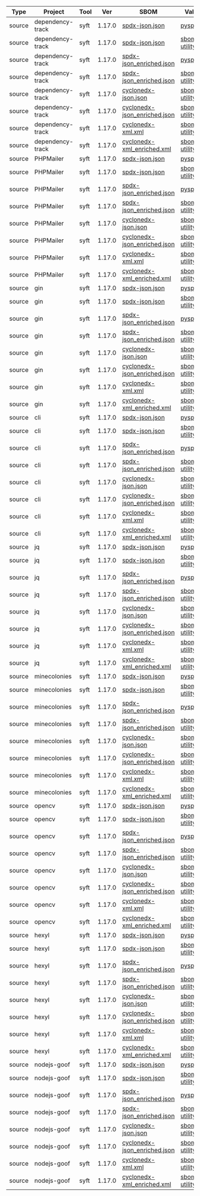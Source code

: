 | Type | Project | Tool | Ver | SBOM | Validator | Result |
| - | - | - | - | - | - | - |
| source | dependency-track | syft | 1.17.0 | [spdx-json.json](./source/syft/1.17.0/DependencyTrack/dependency-track/spdx-json.json) | [pyspdxtools](./source/syft/1.17.0/DependencyTrack/dependency-track/spdx-json.json_pyspdxtools.txt) | 1 |
| source | dependency-track | syft | 1.17.0 | [spdx-json.json](./source/syft/1.17.0/DependencyTrack/dependency-track/spdx-json.json) | [sbom-utility](./source/syft/1.17.0/DependencyTrack/dependency-track/spdx-json.json_sbom_utility.txt) | 0 |
| source | dependency-track | syft | 1.17.0 | [spdx-json_enriched.json](./source/syft/1.17.0/DependencyTrack/dependency-track/spdx-json_enriched.json) | [pyspdxtools](./source/syft/1.17.0/DependencyTrack/dependency-track/spdx-json_enriched.json_pyspdxtools.txt) | 1 |
| source | dependency-track | syft | 1.17.0 | [spdx-json_enriched.json](./source/syft/1.17.0/DependencyTrack/dependency-track/spdx-json_enriched.json) | [sbom-utility](./source/syft/1.17.0/DependencyTrack/dependency-track/spdx-json_enriched.json_sbom_utility.txt) | 0 |
| source | dependency-track | syft | 1.17.0 | [cyclonedx-json.json](./source/syft/1.17.0/DependencyTrack/dependency-track/cyclonedx-json.json) | [sbom-utility](./source/syft/1.17.0/DependencyTrack/dependency-track/cyclonedx-json.json_sbom_utility.txt) | 0 |
| source | dependency-track | syft | 1.17.0 | [cyclonedx-json_enriched.json](./source/syft/1.17.0/DependencyTrack/dependency-track/cyclonedx-json_enriched.json) | [sbom-utility](./source/syft/1.17.0/DependencyTrack/dependency-track/cyclonedx-json_enriched.json_sbom_utility.txt) | 0 |
| source | dependency-track | syft | 1.17.0 | [cyclonedx-xml.xml](./source/syft/1.17.0/DependencyTrack/dependency-track/cyclonedx-xml.xml) | [sbom-utility](./source/syft/1.17.0/DependencyTrack/dependency-track/cyclonedx-xml.xml_sbom_utility.txt) | 1 |
| source | dependency-track | syft | 1.17.0 | [cyclonedx-xml_enriched.xml](./source/syft/1.17.0/DependencyTrack/dependency-track/cyclonedx-xml_enriched.xml) | [sbom-utility](./source/syft/1.17.0/DependencyTrack/dependency-track/cyclonedx-xml_enriched.xml_sbom_utility.txt) | 1 |
| source | PHPMailer | syft | 1.17.0 | [spdx-json.json](./source/syft/1.17.0/PHPMailer/PHPMailer/spdx-json.json) | [pyspdxtools](./source/syft/1.17.0/PHPMailer/PHPMailer/spdx-json.json_pyspdxtools.txt) | 1 |
| source | PHPMailer | syft | 1.17.0 | [spdx-json.json](./source/syft/1.17.0/PHPMailer/PHPMailer/spdx-json.json) | [sbom-utility](./source/syft/1.17.0/PHPMailer/PHPMailer/spdx-json.json_sbom_utility.txt) | 0 |
| source | PHPMailer | syft | 1.17.0 | [spdx-json_enriched.json](./source/syft/1.17.0/PHPMailer/PHPMailer/spdx-json_enriched.json) | [pyspdxtools](./source/syft/1.17.0/PHPMailer/PHPMailer/spdx-json_enriched.json_pyspdxtools.txt) | 1 |
| source | PHPMailer | syft | 1.17.0 | [spdx-json_enriched.json](./source/syft/1.17.0/PHPMailer/PHPMailer/spdx-json_enriched.json) | [sbom-utility](./source/syft/1.17.0/PHPMailer/PHPMailer/spdx-json_enriched.json_sbom_utility.txt) | 0 |
| source | PHPMailer | syft | 1.17.0 | [cyclonedx-json.json](./source/syft/1.17.0/PHPMailer/PHPMailer/cyclonedx-json.json) | [sbom-utility](./source/syft/1.17.0/PHPMailer/PHPMailer/cyclonedx-json.json_sbom_utility.txt) | 0 |
| source | PHPMailer | syft | 1.17.0 | [cyclonedx-json_enriched.json](./source/syft/1.17.0/PHPMailer/PHPMailer/cyclonedx-json_enriched.json) | [sbom-utility](./source/syft/1.17.0/PHPMailer/PHPMailer/cyclonedx-json_enriched.json_sbom_utility.txt) | 0 |
| source | PHPMailer | syft | 1.17.0 | [cyclonedx-xml.xml](./source/syft/1.17.0/PHPMailer/PHPMailer/cyclonedx-xml.xml) | [sbom-utility](./source/syft/1.17.0/PHPMailer/PHPMailer/cyclonedx-xml.xml_sbom_utility.txt) | 1 |
| source | PHPMailer | syft | 1.17.0 | [cyclonedx-xml_enriched.xml](./source/syft/1.17.0/PHPMailer/PHPMailer/cyclonedx-xml_enriched.xml) | [sbom-utility](./source/syft/1.17.0/PHPMailer/PHPMailer/cyclonedx-xml_enriched.xml_sbom_utility.txt) | 1 |
| source | gin | syft | 1.17.0 | [spdx-json.json](./source/syft/1.17.0/gin-gonic/gin/spdx-json.json) | [pyspdxtools](./source/syft/1.17.0/gin-gonic/gin/spdx-json.json_pyspdxtools.txt) | 1 |
| source | gin | syft | 1.17.0 | [spdx-json.json](./source/syft/1.17.0/gin-gonic/gin/spdx-json.json) | [sbom-utility](./source/syft/1.17.0/gin-gonic/gin/spdx-json.json_sbom_utility.txt) | 0 |
| source | gin | syft | 1.17.0 | [spdx-json_enriched.json](./source/syft/1.17.0/gin-gonic/gin/spdx-json_enriched.json) | [pyspdxtools](./source/syft/1.17.0/gin-gonic/gin/spdx-json_enriched.json_pyspdxtools.txt) | 1 |
| source | gin | syft | 1.17.0 | [spdx-json_enriched.json](./source/syft/1.17.0/gin-gonic/gin/spdx-json_enriched.json) | [sbom-utility](./source/syft/1.17.0/gin-gonic/gin/spdx-json_enriched.json_sbom_utility.txt) | 0 |
| source | gin | syft | 1.17.0 | [cyclonedx-json.json](./source/syft/1.17.0/gin-gonic/gin/cyclonedx-json.json) | [sbom-utility](./source/syft/1.17.0/gin-gonic/gin/cyclonedx-json.json_sbom_utility.txt) | 0 |
| source | gin | syft | 1.17.0 | [cyclonedx-json_enriched.json](./source/syft/1.17.0/gin-gonic/gin/cyclonedx-json_enriched.json) | [sbom-utility](./source/syft/1.17.0/gin-gonic/gin/cyclonedx-json_enriched.json_sbom_utility.txt) | 0 |
| source | gin | syft | 1.17.0 | [cyclonedx-xml.xml](./source/syft/1.17.0/gin-gonic/gin/cyclonedx-xml.xml) | [sbom-utility](./source/syft/1.17.0/gin-gonic/gin/cyclonedx-xml.xml_sbom_utility.txt) | 1 |
| source | gin | syft | 1.17.0 | [cyclonedx-xml_enriched.xml](./source/syft/1.17.0/gin-gonic/gin/cyclonedx-xml_enriched.xml) | [sbom-utility](./source/syft/1.17.0/gin-gonic/gin/cyclonedx-xml_enriched.xml_sbom_utility.txt) | 1 |
| source | cli | syft | 1.17.0 | [spdx-json.json](./source/syft/1.17.0/httpie/cli/spdx-json.json) | [pyspdxtools](./source/syft/1.17.0/httpie/cli/spdx-json.json_pyspdxtools.txt) | 1 |
| source | cli | syft | 1.17.0 | [spdx-json.json](./source/syft/1.17.0/httpie/cli/spdx-json.json) | [sbom-utility](./source/syft/1.17.0/httpie/cli/spdx-json.json_sbom_utility.txt) | 0 |
| source | cli | syft | 1.17.0 | [spdx-json_enriched.json](./source/syft/1.17.0/httpie/cli/spdx-json_enriched.json) | [pyspdxtools](./source/syft/1.17.0/httpie/cli/spdx-json_enriched.json_pyspdxtools.txt) | 1 |
| source | cli | syft | 1.17.0 | [spdx-json_enriched.json](./source/syft/1.17.0/httpie/cli/spdx-json_enriched.json) | [sbom-utility](./source/syft/1.17.0/httpie/cli/spdx-json_enriched.json_sbom_utility.txt) | 0 |
| source | cli | syft | 1.17.0 | [cyclonedx-json.json](./source/syft/1.17.0/httpie/cli/cyclonedx-json.json) | [sbom-utility](./source/syft/1.17.0/httpie/cli/cyclonedx-json.json_sbom_utility.txt) | 0 |
| source | cli | syft | 1.17.0 | [cyclonedx-json_enriched.json](./source/syft/1.17.0/httpie/cli/cyclonedx-json_enriched.json) | [sbom-utility](./source/syft/1.17.0/httpie/cli/cyclonedx-json_enriched.json_sbom_utility.txt) | 0 |
| source | cli | syft | 1.17.0 | [cyclonedx-xml.xml](./source/syft/1.17.0/httpie/cli/cyclonedx-xml.xml) | [sbom-utility](./source/syft/1.17.0/httpie/cli/cyclonedx-xml.xml_sbom_utility.txt) | 1 |
| source | cli | syft | 1.17.0 | [cyclonedx-xml_enriched.xml](./source/syft/1.17.0/httpie/cli/cyclonedx-xml_enriched.xml) | [sbom-utility](./source/syft/1.17.0/httpie/cli/cyclonedx-xml_enriched.xml_sbom_utility.txt) | 1 |
| source | jq | syft | 1.17.0 | [spdx-json.json](./source/syft/1.17.0/jqlang/jq/spdx-json.json) | [pyspdxtools](./source/syft/1.17.0/jqlang/jq/spdx-json.json_pyspdxtools.txt) | 1 |
| source | jq | syft | 1.17.0 | [spdx-json.json](./source/syft/1.17.0/jqlang/jq/spdx-json.json) | [sbom-utility](./source/syft/1.17.0/jqlang/jq/spdx-json.json_sbom_utility.txt) | 0 |
| source | jq | syft | 1.17.0 | [spdx-json_enriched.json](./source/syft/1.17.0/jqlang/jq/spdx-json_enriched.json) | [pyspdxtools](./source/syft/1.17.0/jqlang/jq/spdx-json_enriched.json_pyspdxtools.txt) | 1 |
| source | jq | syft | 1.17.0 | [spdx-json_enriched.json](./source/syft/1.17.0/jqlang/jq/spdx-json_enriched.json) | [sbom-utility](./source/syft/1.17.0/jqlang/jq/spdx-json_enriched.json_sbom_utility.txt) | 0 |
| source | jq | syft | 1.17.0 | [cyclonedx-json.json](./source/syft/1.17.0/jqlang/jq/cyclonedx-json.json) | [sbom-utility](./source/syft/1.17.0/jqlang/jq/cyclonedx-json.json_sbom_utility.txt) | 0 |
| source | jq | syft | 1.17.0 | [cyclonedx-json_enriched.json](./source/syft/1.17.0/jqlang/jq/cyclonedx-json_enriched.json) | [sbom-utility](./source/syft/1.17.0/jqlang/jq/cyclonedx-json_enriched.json_sbom_utility.txt) | 0 |
| source | jq | syft | 1.17.0 | [cyclonedx-xml.xml](./source/syft/1.17.0/jqlang/jq/cyclonedx-xml.xml) | [sbom-utility](./source/syft/1.17.0/jqlang/jq/cyclonedx-xml.xml_sbom_utility.txt) | 1 |
| source | jq | syft | 1.17.0 | [cyclonedx-xml_enriched.xml](./source/syft/1.17.0/jqlang/jq/cyclonedx-xml_enriched.xml) | [sbom-utility](./source/syft/1.17.0/jqlang/jq/cyclonedx-xml_enriched.xml_sbom_utility.txt) | 1 |
| source | minecolonies | syft | 1.17.0 | [spdx-json.json](./source/syft/1.17.0/ldtteam/minecolonies/spdx-json.json) | [pyspdxtools](./source/syft/1.17.0/ldtteam/minecolonies/spdx-json.json_pyspdxtools.txt) | 1 |
| source | minecolonies | syft | 1.17.0 | [spdx-json.json](./source/syft/1.17.0/ldtteam/minecolonies/spdx-json.json) | [sbom-utility](./source/syft/1.17.0/ldtteam/minecolonies/spdx-json.json_sbom_utility.txt) | 0 |
| source | minecolonies | syft | 1.17.0 | [spdx-json_enriched.json](./source/syft/1.17.0/ldtteam/minecolonies/spdx-json_enriched.json) | [pyspdxtools](./source/syft/1.17.0/ldtteam/minecolonies/spdx-json_enriched.json_pyspdxtools.txt) | 1 |
| source | minecolonies | syft | 1.17.0 | [spdx-json_enriched.json](./source/syft/1.17.0/ldtteam/minecolonies/spdx-json_enriched.json) | [sbom-utility](./source/syft/1.17.0/ldtteam/minecolonies/spdx-json_enriched.json_sbom_utility.txt) | 0 |
| source | minecolonies | syft | 1.17.0 | [cyclonedx-json.json](./source/syft/1.17.0/ldtteam/minecolonies/cyclonedx-json.json) | [sbom-utility](./source/syft/1.17.0/ldtteam/minecolonies/cyclonedx-json.json_sbom_utility.txt) | 0 |
| source | minecolonies | syft | 1.17.0 | [cyclonedx-json_enriched.json](./source/syft/1.17.0/ldtteam/minecolonies/cyclonedx-json_enriched.json) | [sbom-utility](./source/syft/1.17.0/ldtteam/minecolonies/cyclonedx-json_enriched.json_sbom_utility.txt) | 0 |
| source | minecolonies | syft | 1.17.0 | [cyclonedx-xml.xml](./source/syft/1.17.0/ldtteam/minecolonies/cyclonedx-xml.xml) | [sbom-utility](./source/syft/1.17.0/ldtteam/minecolonies/cyclonedx-xml.xml_sbom_utility.txt) | 1 |
| source | minecolonies | syft | 1.17.0 | [cyclonedx-xml_enriched.xml](./source/syft/1.17.0/ldtteam/minecolonies/cyclonedx-xml_enriched.xml) | [sbom-utility](./source/syft/1.17.0/ldtteam/minecolonies/cyclonedx-xml_enriched.xml_sbom_utility.txt) | 1 |
| source | opencv | syft | 1.17.0 | [spdx-json.json](./source/syft/1.17.0/opencv/opencv/spdx-json.json) | [pyspdxtools](./source/syft/1.17.0/opencv/opencv/spdx-json.json_pyspdxtools.txt) | 1 |
| source | opencv | syft | 1.17.0 | [spdx-json.json](./source/syft/1.17.0/opencv/opencv/spdx-json.json) | [sbom-utility](./source/syft/1.17.0/opencv/opencv/spdx-json.json_sbom_utility.txt) | 0 |
| source | opencv | syft | 1.17.0 | [spdx-json_enriched.json](./source/syft/1.17.0/opencv/opencv/spdx-json_enriched.json) | [pyspdxtools](./source/syft/1.17.0/opencv/opencv/spdx-json_enriched.json_pyspdxtools.txt) | 1 |
| source | opencv | syft | 1.17.0 | [spdx-json_enriched.json](./source/syft/1.17.0/opencv/opencv/spdx-json_enriched.json) | [sbom-utility](./source/syft/1.17.0/opencv/opencv/spdx-json_enriched.json_sbom_utility.txt) | 0 |
| source | opencv | syft | 1.17.0 | [cyclonedx-json.json](./source/syft/1.17.0/opencv/opencv/cyclonedx-json.json) | [sbom-utility](./source/syft/1.17.0/opencv/opencv/cyclonedx-json.json_sbom_utility.txt) | 0 |
| source | opencv | syft | 1.17.0 | [cyclonedx-json_enriched.json](./source/syft/1.17.0/opencv/opencv/cyclonedx-json_enriched.json) | [sbom-utility](./source/syft/1.17.0/opencv/opencv/cyclonedx-json_enriched.json_sbom_utility.txt) | 0 |
| source | opencv | syft | 1.17.0 | [cyclonedx-xml.xml](./source/syft/1.17.0/opencv/opencv/cyclonedx-xml.xml) | [sbom-utility](./source/syft/1.17.0/opencv/opencv/cyclonedx-xml.xml_sbom_utility.txt) | 1 |
| source | opencv | syft | 1.17.0 | [cyclonedx-xml_enriched.xml](./source/syft/1.17.0/opencv/opencv/cyclonedx-xml_enriched.xml) | [sbom-utility](./source/syft/1.17.0/opencv/opencv/cyclonedx-xml_enriched.xml_sbom_utility.txt) | 1 |
| source | hexyl | syft | 1.17.0 | [spdx-json.json](./source/syft/1.17.0/sharkdp/hexyl/spdx-json.json) | [pyspdxtools](./source/syft/1.17.0/sharkdp/hexyl/spdx-json.json_pyspdxtools.txt) | 1 |
| source | hexyl | syft | 1.17.0 | [spdx-json.json](./source/syft/1.17.0/sharkdp/hexyl/spdx-json.json) | [sbom-utility](./source/syft/1.17.0/sharkdp/hexyl/spdx-json.json_sbom_utility.txt) | 0 |
| source | hexyl | syft | 1.17.0 | [spdx-json_enriched.json](./source/syft/1.17.0/sharkdp/hexyl/spdx-json_enriched.json) | [pyspdxtools](./source/syft/1.17.0/sharkdp/hexyl/spdx-json_enriched.json_pyspdxtools.txt) | 1 |
| source | hexyl | syft | 1.17.0 | [spdx-json_enriched.json](./source/syft/1.17.0/sharkdp/hexyl/spdx-json_enriched.json) | [sbom-utility](./source/syft/1.17.0/sharkdp/hexyl/spdx-json_enriched.json_sbom_utility.txt) | 0 |
| source | hexyl | syft | 1.17.0 | [cyclonedx-json.json](./source/syft/1.17.0/sharkdp/hexyl/cyclonedx-json.json) | [sbom-utility](./source/syft/1.17.0/sharkdp/hexyl/cyclonedx-json.json_sbom_utility.txt) | 0 |
| source | hexyl | syft | 1.17.0 | [cyclonedx-json_enriched.json](./source/syft/1.17.0/sharkdp/hexyl/cyclonedx-json_enriched.json) | [sbom-utility](./source/syft/1.17.0/sharkdp/hexyl/cyclonedx-json_enriched.json_sbom_utility.txt) | 0 |
| source | hexyl | syft | 1.17.0 | [cyclonedx-xml.xml](./source/syft/1.17.0/sharkdp/hexyl/cyclonedx-xml.xml) | [sbom-utility](./source/syft/1.17.0/sharkdp/hexyl/cyclonedx-xml.xml_sbom_utility.txt) | 1 |
| source | hexyl | syft | 1.17.0 | [cyclonedx-xml_enriched.xml](./source/syft/1.17.0/sharkdp/hexyl/cyclonedx-xml_enriched.xml) | [sbom-utility](./source/syft/1.17.0/sharkdp/hexyl/cyclonedx-xml_enriched.xml_sbom_utility.txt) | 1 |
| source | nodejs-goof | syft | 1.17.0 | [spdx-json.json](./source/syft/1.17.0/snyk-labs/nodejs-goof/spdx-json.json) | [pyspdxtools](./source/syft/1.17.0/snyk-labs/nodejs-goof/spdx-json.json_pyspdxtools.txt) | 1 |
| source | nodejs-goof | syft | 1.17.0 | [spdx-json.json](./source/syft/1.17.0/snyk-labs/nodejs-goof/spdx-json.json) | [sbom-utility](./source/syft/1.17.0/snyk-labs/nodejs-goof/spdx-json.json_sbom_utility.txt) | 0 |
| source | nodejs-goof | syft | 1.17.0 | [spdx-json_enriched.json](./source/syft/1.17.0/snyk-labs/nodejs-goof/spdx-json_enriched.json) | [pyspdxtools](./source/syft/1.17.0/snyk-labs/nodejs-goof/spdx-json_enriched.json_pyspdxtools.txt) | 1 |
| source | nodejs-goof | syft | 1.17.0 | [spdx-json_enriched.json](./source/syft/1.17.0/snyk-labs/nodejs-goof/spdx-json_enriched.json) | [sbom-utility](./source/syft/1.17.0/snyk-labs/nodejs-goof/spdx-json_enriched.json_sbom_utility.txt) | 0 |
| source | nodejs-goof | syft | 1.17.0 | [cyclonedx-json.json](./source/syft/1.17.0/snyk-labs/nodejs-goof/cyclonedx-json.json) | [sbom-utility](./source/syft/1.17.0/snyk-labs/nodejs-goof/cyclonedx-json.json_sbom_utility.txt) | 0 |
| source | nodejs-goof | syft | 1.17.0 | [cyclonedx-json_enriched.json](./source/syft/1.17.0/snyk-labs/nodejs-goof/cyclonedx-json_enriched.json) | [sbom-utility](./source/syft/1.17.0/snyk-labs/nodejs-goof/cyclonedx-json_enriched.json_sbom_utility.txt) | 0 |
| source | nodejs-goof | syft | 1.17.0 | [cyclonedx-xml.xml](./source/syft/1.17.0/snyk-labs/nodejs-goof/cyclonedx-xml.xml) | [sbom-utility](./source/syft/1.17.0/snyk-labs/nodejs-goof/cyclonedx-xml.xml_sbom_utility.txt) | 1 |
| source | nodejs-goof | syft | 1.17.0 | [cyclonedx-xml_enriched.xml](./source/syft/1.17.0/snyk-labs/nodejs-goof/cyclonedx-xml_enriched.xml) | [sbom-utility](./source/syft/1.17.0/snyk-labs/nodejs-goof/cyclonedx-xml_enriched.xml_sbom_utility.txt) | 1 |
